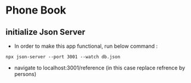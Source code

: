 # Phone Book

## initialize Json Server  

- In order to make this app functional,  run below command :
 ```
 npx json-server --port 3001 --watch db.json
  ```
- navigate to localhost:3001/reference   (in this case replace refrence by persons)